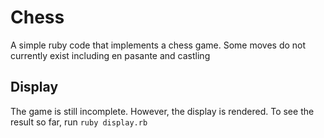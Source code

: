 # Chess

A simple ruby code that implements a chess game. Some moves do not currently exist including en pasante and castling

## Display

The game is still incomplete. However, the display is rendered. To see the result so far, run `ruby display.rb`
